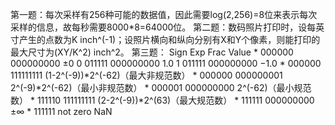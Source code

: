 第一题：每次采样有256种可能的数据值，因此需要log(2,256)=8位来表示每次采样的信息，故每秒需要8000\*8=64000位。
第二题：数码照片打印时，设每英寸产生的点数为K inch^(-1)；设照片横向和纵向分别有X和Y个像素，则能打印的最大尺寸为(XY/K^2) inch^2。
第三题：
Sign	Exp	Frac	Value
\*	000000	000000000	±0
0	011111	000000000	1.0
1	011111	000000000	−1.0
\*	000000	111111111	(1-2^(-9))\*2^(-62)（最大非规范数）
\*	000000	000000001	2^(-9)\*2^(-62)（最小非规范数）
\*	000001	000000000	2^(-62)（最小规范数）
\*	111110	111111111	(2-2^(-9))\*2^(63)（最大规范数）
\*	111111	000000000	±∞
\*	111111	not zero	NaN
